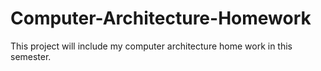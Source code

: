 # Computer-Architecture-Homework
This project will include my computer architecture home work in this semester.
